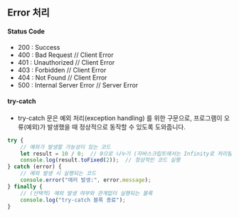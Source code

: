 ## Error 처리

#### Status Code
- 200 : Success
- 400 : Bad Request            // Client Error
- 401 : Unauthorized           // Client Error
- 403 : Forbidden              // Client Error
- 404 : Not Found              // Client Error
- 500 : Internal Server Error  // Server Error

#### try-catch
- try-catch 문은 예외 처리(exception handling) 를 위한 구문으로, 프로그램이 오류(예외)가 발생했을 때 정상적으로 동작할 수 있도록 도와줍니다.
```jsx
try {
    // 예외가 발생할 가능성이 있는 코드
    let result = 10 / 0;  // 0으로 나누기 (자바스크립트에서는 Infinity로 처리됨)
    console.log(result.toFixed(2));  // 정상적인 코드 실행
} catch (error) {
    // 예외 발생 시 실행되는 코드
    console.error("에러 발생:", error.message);
} finally {
    // (선택적) 예외 발생 여부와 관계없이 실행되는 블록
    console.log("try-catch 블록 종료");
}
```
